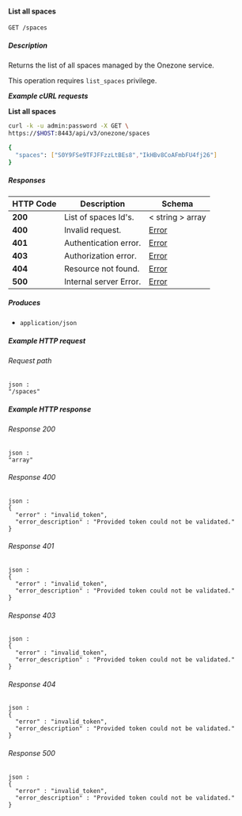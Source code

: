 
<a name="get_spaces"></a>
#### List all spaces
```
GET /spaces
```


##### Description
Returns the list of all spaces managed by the Onezone service.

This operation requires `list_spaces` privilege.

***Example cURL requests***

**List all spaces**
```bash
curl -k -u admin:password -X GET \
https://$HOST:8443/api/v3/onezone/spaces

{
  "spaces": ["S0Y9FSe9TFJFFzzLtBEs8","IkHBv8CoAFmbFU4fj26"]
}
```


##### Responses

|HTTP Code|Description|Schema|
|---|---|---|
|**200**|List of spaces Id's.|< string > array|
|**400**|Invalid request.|[Error](../definitions/Error.md#error)|
|**401**|Authentication error.|[Error](../definitions/Error.md#error)|
|**403**|Authorization error.|[Error](../definitions/Error.md#error)|
|**404**|Resource not found.|[Error](../definitions/Error.md#error)|
|**500**|Internal server Error.|[Error](../definitions/Error.md#error)|


##### Produces

* `application/json`


##### Example HTTP request

###### Request path
```
json :
"/spaces"
```


##### Example HTTP response

###### Response 200
```
json :
"array"
```


###### Response 400
```
json :
{
  "error" : "invalid_token",
  "error_description" : "Provided token could not be validated."
}
```


###### Response 401
```
json :
{
  "error" : "invalid_token",
  "error_description" : "Provided token could not be validated."
}
```


###### Response 403
```
json :
{
  "error" : "invalid_token",
  "error_description" : "Provided token could not be validated."
}
```


###### Response 404
```
json :
{
  "error" : "invalid_token",
  "error_description" : "Provided token could not be validated."
}
```


###### Response 500
```
json :
{
  "error" : "invalid_token",
  "error_description" : "Provided token could not be validated."
}
```



